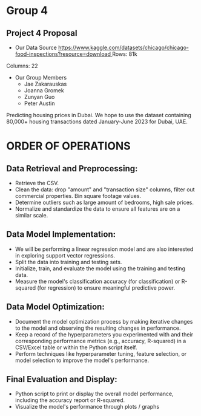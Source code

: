 # Group 4
## Project 4 Proposal

* Our Data Source
[https://www.kaggle.com/datasets/chicago/chicago-food-inspections?resource=download
](https://www.kaggle.com/datasets/austinpowers/dubai-real-estate-transaction-first-semester-2023)
Rows: 81k

Columns: 22

* Our Group Members
  * Jae Zakarauskas
  * Joanna Gromek
  * Zunyan Guo
  * Peter Austin
 
Predicting housing prices in Dubai. We hope to use the dataset containing 80,000+ housing transactions dated January-June 2023 for Dubai, UAE. 


# ORDER OF OPERATIONS
## Data Retrieval and Preprocessing:
* Retrieve the CSV.
* Clean the data: drop "amount" and "transaction size" columns, filter out commercial properties. Bin square footage values.
* Determine outliers such as large amount of bedrooms, high sale prices.
* Normalize and standardize the data to ensure all features are on a similar scale. 

## Data Model Implementation:
* We will be performing a linear regression model and are also interested in exploring support vector regressions.
* Split the data into training and testing sets.
* Initialize, train, and evaluate the model using the training and testing data.
* Measure the model's classification accuracy (for classification) or R-squared (for regression) to ensure meaningful predictive power.

## Data Model Optimization:
* Document the model optimization process by making iterative changes to the model and observing the resulting changes in performance.
* Keep a record of the hyperparameters you experimented with and their corresponding performance metrics (e.g., accuracy, R-squared) in a CSV/Excel table or within the Python script itself.
* Perform techniques like hyperparameter tuning, feature selection, or model selection to improve the model's performance.

## Final Evaluation and Display:
* Python script to print or display the overall model performance, including the accuracy report or R-squared.
* Visualize the model's performance through plots / graphs
